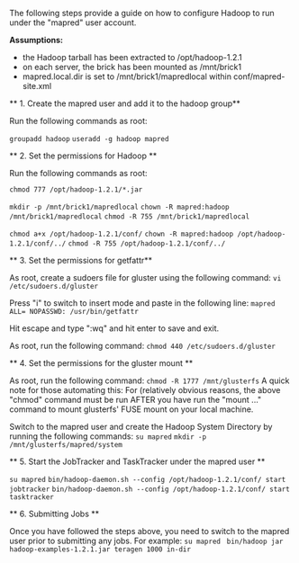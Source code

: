 The following steps provide a guide on how to configure Hadoop to run under the "mapred" user account. 

**Assumptions:**

*  the Hadoop tarball has been extracted to /opt/hadoop-1.2.1
*  on each server, the brick has been mounted as /mnt/brick1
*  mapred.local.dir is set to /mnt/brick1/mapredlocal within conf/mapred-site.xml

** 1. Create the mapred user and add it to the hadoop group**

Run the following commands as root:

`groupadd hadoop`
`useradd -g hadoop mapred`

** 2. Set the permissions for Hadoop **

Run the following commands as root:

`chmod 777 /opt/hadoop-1.2.1/*.jar`

`mkdir -p /mnt/brick1/mapredlocal`
`chown -R mapred:hadoop /mnt/brick1/mapredlocal`
`chmod -R 755 /mnt/brick1/mapredlocal`

`chmod a+x /opt/hadoop-1.2.1/conf/`
`chown -R mapred:hadoop /opt/hadoop-1.2.1/conf/../`
`chmod -R 755 /opt/hadoop-1.2.1/conf/../`

** 3. Set the permissions for getfattr**

As root, create a sudoers file for gluster using the following command:
`vi /etc/sudoers.d/gluster`

Press "i" to switch to insert mode and paste in the following line:
`mapred ALL= NOPASSWD: /usr/bin/getfattr`

Hit escape and type ":wq" and hit enter to save and exit. 

As root, run the following command:
`chmod 440 /etc/sudoers.d/gluster`

** 4. Set the permissions for the gluster mount **

As root, run the following command:
`chmod -R 1777 /mnt/glusterfs`
A quick note for those automating this: For (relatively obvious reasons, the above "chmod" command must be run AFTER you have run the "mount ..." command to mount glusterfs' FUSE mount on your local machine.  

Switch to the mapred user and create the Hadoop System Directory by running the following commands:
`su mapred`
`mkdir -p /mnt/glusterfs/mapred/system`

** 5. Start the JobTracker and TaskTracker under the mapred user **

`su mapred`
`bin/hadoop-daemon.sh --config /opt/hadoop-1.2.1/conf/ start jobtracker`
`bin/hadoop-daemon.sh --config /opt/hadoop-1.2.1/conf/ start tasktracker`

** 6. Submitting Jobs **

Once you have followed the steps above, you need to switch to the mapred user prior to submitting any jobs. For example:
 `su mapred` 
` bin/hadoop jar hadoop-examples-1.2.1.jar teragen 1000 in-dir`